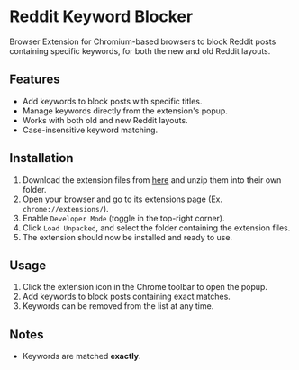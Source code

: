 # Reddit Keyword Blocker

Browser Extension for Chromium-based browsers to block Reddit posts containing specific keywords, for both the new and old Reddit layouts.

## Features
- Add keywords to block posts with specific titles.
- Manage keywords directly from the extension's popup.
- Works with both old and new Reddit layouts.
- Case-insensitive keyword matching.

## Installation
1. Download the extension files from [here](https://github.com/CozyInsomniac/reddit-keyword-blocker/archive/refs/heads/main.zip) and unzip them into their own folder.
2. Open your browser and go to its extensions page (Ex. `chrome://extensions/`).
3. Enable `Developer Mode` (toggle in the top-right corner).
4. Click `Load Unpacked`, and select the folder containing the extension files.
5. The extension should now be installed and ready to use.

## Usage
1. Click the extension icon in the Chrome toolbar to open the popup.
2. Add keywords to block posts containing exact matches.
3. Keywords can be removed from the list at any time.

## Notes
- Keywords are matched **exactly**.

